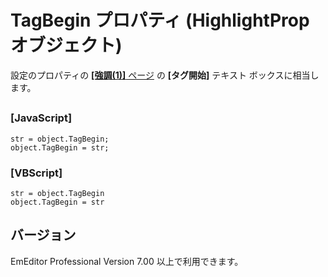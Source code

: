 # TagBegin プロパティ (HighlightProp オブジェクト)

設定のプロパティの [**\[強調(1)\]** ページ](../../dlg/properties/highlight1/index) の
**\[タグ開始\]** テキスト ボックスに相当します。

## 

### \[JavaScript\]

```
str = object.TagBegin;
object.TagBegin = str;
```

### \[VBScript\]

```
str = object.TagBegin
object.TagBegin = str
```

## バージョン

EmEditor Professional Version 7.00 以上で利用できます。
